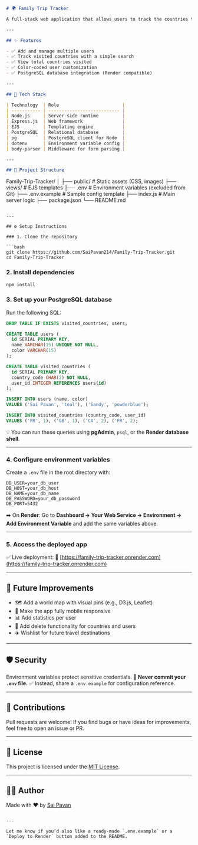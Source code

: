```markdown
# 🌍 Family Trip Tracker

A full-stack web application that allows users to track the countries they've visited, switch between user profiles, and view progress visually.

---

## ✨ Features

- ✅ Add and manage multiple users
- ✅ Track visited countries with a simple search
- ✅ View total countries visited
- ✅ Color-coded user customization
- ✅ PostgreSQL database integration (Render compatible)

---

## 🚀 Tech Stack

| Technology  | Role                        |
| ----------- | --------------------------- |
| Node.js     | Server-side runtime         |
| Express.js  | Web framework               |
| EJS         | Templating engine           |
| PostgreSQL  | Relational database         |
| pg          | PostgreSQL client for Node  |
| dotenv      | Environment variable config |
| body-parser | Middleware for form parsing |

---

## 📁 Project Structure
```

Family-Trip-Tracker/
│
├── public/ # Static assets (CSS, images)
├── views/ # EJS templates
├── .env # Environment variables (excluded from Git)
├── .env.example # Sample config template
├── index.js # Main server logic
├── package.json
└── README.md

````

---

## ⚙️ Setup Instructions

### 1. Clone the repository

```bash
git clone https://github.com/SaiPavan214/Family-Trip-Tracker.git
cd Family-Trip-Tracker
````

### 2. Install dependencies

```bash
npm install
```

### 3. Set up your PostgreSQL database

Run the following SQL:

```sql
DROP TABLE IF EXISTS visited_countries, users;

CREATE TABLE users (
  id SERIAL PRIMARY KEY,
  name VARCHAR(15) UNIQUE NOT NULL,
  color VARCHAR(15)
);

CREATE TABLE visited_countries (
  id SERIAL PRIMARY KEY,
  country_code CHAR(2) NOT NULL,
  user_id INTEGER REFERENCES users(id)
);

INSERT INTO users (name, color)
VALUES ('Sai Pavan', 'teal'), ('Sandy', 'powderblue');

INSERT INTO visited_countries (country_code, user_id)
VALUES ('FR', 1), ('GB', 1), ('CA', 2), ('FR', 2);
```

💡 You can run these queries using **pgAdmin**, `psql`, or the **Render database shell**.

---

### 4. Configure environment variables

Create a `.env` file in the root directory with:

```
DB_USER=your_db_user
DB_HOST=your_db_host
DB_NAME=your_db_name
DB_PASSWORD=your_db_password
DB_PORT=5432
```

➡️ On **Render**: Go to
**Dashboard → Your Web Service → Environment → Add Environment Variable**
and add the same variables above.

---

### 5. Access the deployed app

✅ Live deployment:
🔗 [https://family-trip-tracker.onrender.com](https://family-trip-tracker.onrender.com)

---

## 📌 Future Improvements

- 🗺 Add a world map with visual pins (e.g., D3.js, Leaflet)
- 📱 Make the app fully mobile responsive
- 📊 Add statistics per user
- 🧾 Add delete functionality for countries and users
- ✈️ Wishlist for future travel destinations

---

## 🛡 Security

Environment variables protect sensitive credentials.
🚫 **Never commit your `.env` file.**
✅ Instead, share a `.env.example` for configuration reference.

---

## 🤝 Contributions

Pull requests are welcome!
If you find bugs or have ideas for improvements, feel free to open an issue or PR.

---

## 📄 License

This project is licensed under the [MIT License](LICENSE).

---

## 👨‍💻 Author

Made with ❤️ by [Sai Pavan](https://github.com/SaiPavan214)

```

---

Let me know if you’d also like a ready-made `.env.example` or a `Deploy to Render` button added to the README.
```
